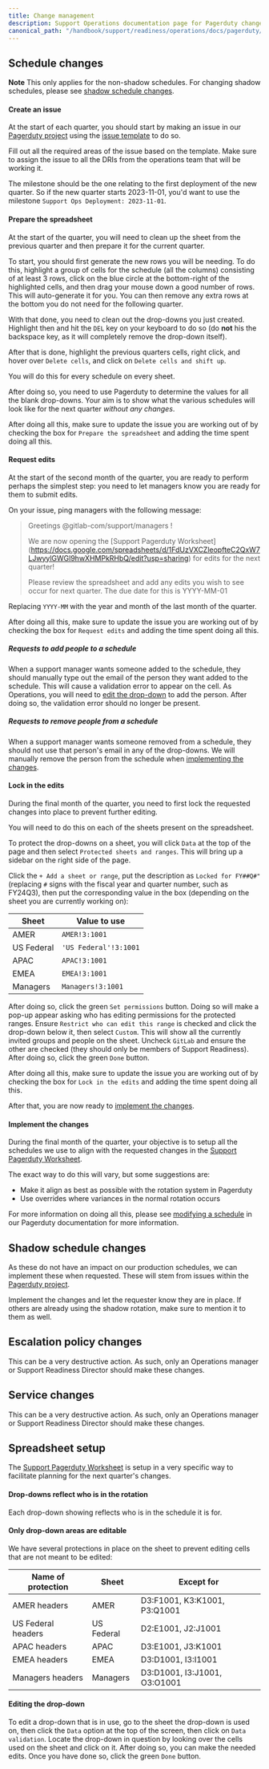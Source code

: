 ```yaml
---
title: Change management
description: Support Operations documentation page for Pagerduty change management
canonical_path: "/handbook/support/readiness/operations/docs/pagerduty/change_management"
---
```


## Schedule changes

**Note** This only applies for the non-shadow schedules. For changing shadow
schedules, please see [shadow schedule changes](#shadow-schedule-changes).

#### Create an issue

At the start of each quarter, you should start by making an issue in our
[Pagerduty project](https://gitlab.com/gitlab-com/support/support-ops/other-software/pagerduty)
using the
[issue template](https://gitlab.com/gitlab-com/support/support-ops/other-software/pagerduty/-/issues/new?issuable_template=Quaterly%20schedule%20changes)
to do so.

Fill out all the required areas of the issue based on the template. Make sure
to assign the issue to all the DRIs from the operations team that will be
working it.

The milestone should be the one relating to the first deployment of the new
quarter. So if the new quarter starts 2023-11-01, you'd want to use the
milestone `Support Ops Deployment: 2023-11-01`.

#### Prepare the spreadsheet

At the start of the quarter, you will need to clean up the sheet from the
previous quarter and then prepare it for the current quarter.

To start, you should first generate the new rows you will be needing. To do
this, highlight a group of cells for the schedule (all the columns) consisting
of at least 3 rows, click on the blue circle at the bottom-right of the
highlighted cells, and then drag your mouse down a good number of rows. This
will auto-generate it for you. You can then remove any extra rows at the bottom
you do not need for the following quarter.

With that done, you need to clean out the drop-downs you just created. Highlight
then and hit the `DEL` key on your keyboard to do so (do **not** his the
backspace key, as it will completely remove the drop-down itself).

After that is done, highlight the previous quarters cells, right click, and
hover over `Delete cells`, and click on `Delete cells and shift up`.

You will do this for every schedule on every sheet.

After doing so, you need to use Pagerduty to determine the values for all the
blank drop-downs. Your aim is to show what the various schedules will look like
for the next quarter _without any changes_.

After doing all this, make sure to update the issue you are working out of by
checking the box for `Prepare the spreadsheet` and adding the time spent doing
all this.

#### Request edits

At the start of the second month of the quarter, you are ready to perform
perhaps the simplest step: you need to let managers know you are ready for them
to submit edits.

On your issue, ping managers with the following message:

> Greetings @gitlab-com/support/managers !
>
> We are now opening the
> \[Support Pagerduty Worksheet](https://docs.google.com/spreadsheets/d/1FdUzVXCZleopfteC2QxW7LJwyylGWGl9hwXHMPkRHbQ/edit?usp=sharing)
> for edits for the next quarter!
>
> Please review the spreadsheet and add any edits you wish to see occur for next
> quarter. The due date for this is YYYY-MM-01

Replacing `YYYY-MM` with the year and month of the last month of the quarter.

After doing all this, make sure to update the issue you are working out of by
checking the box for `Request edits` and adding the time spent doing all this.

##### Requests to add people to a schedule

When a support manager wants someone added to the schedule, they should manually
type out the email of the person they want added to the schedule. This will
cause a validation error to appear on the cell. As Operations, you will need to
[edit the drop-down](#editing-the-drop-down) to add the person. After doing so,
the validation error should no longer be present.

##### Requests to remove people from a schedule

When a support manager wants someone removed from a schedule, they should not
use that person's email in any of the drop-downs. We will manually remove the
person from the schedule when
[implementing the changes](#implement-the-changes).

#### Lock in the edits

During the final month of the quarter, you need to first lock the requested
changes into place to prevent further editing.

You will need to do this on each of the sheets present on the spreadsheet.

To protect the drop-downs on a sheet, you will click `Data` at the top of the
page and then select `Protected sheets and ranges`. This will bring up a sidebar
on the right side of the page.

Click the `+ Add a sheet or range`, put the description as `Locked for FY##Q#"`
(replacing `#` signs with the fiscal year and quarter number, such as FY24Q3),
then put the corresponding value in the box (depending on the sheet you are
currently working on):

| Sheet      | Value to use          |
|------------|-----------------------|
| AMER       | `AMER!3:1001`         |
| US Federal | `'US Federal'!3:1001` |
| APAC       | `APAC!3:1001`         |
| EMEA       | `EMEA!3:1001`         |
| Managers   | `Managers!3:1001`     |

After doing so, click the green `Set permissions` button. Doing so will make a
pop-up appear asking who has editing permissions for the protected ranges.
Ensure `Restrict who can edit this range` is checked and click the drop-down
below it, then select `Custom`.  This will show all the currently invited groups
and people on the sheet. Uncheck `GitLab` and ensure the other are checked (they
should only be members of Support Readiness). After doing so, click the green
`Done` button.

After doing all this, make sure to update the issue you are working out of by
checking the box for `Lock in the edits` and adding the time spent doing all
this.

After that, you are now ready to
[implement the changes](#implement-the-changes).

#### Implement the changes

During the final month of the quarter, your objective is to setup all the
schedules we use to align with the requested changes in the
[Support Pagerduty Worksheet](https://docs.google.com/spreadsheets/d/1FdUzVXCZleopfteC2QxW7LJwyylGWGl9hwXHMPkRHbQ/edit?usp=sharing).

The exact way to do this will vary, but some suggestions are:

- Make it align as best as possible with the rotation system in Pagerduty
- Use overrides where variances in the normal rotation occurs

For more information on doing all this, please see
[modifying a schedule](/handbook/support/readiness/operations/docs/pagerduty/schedules/#modifying-a-schedule)
in our Pagerduty documentation for more information.

## Shadow schedule changes

As these do not have an impact on our production schedules, we can implement
these when requested. These will stem from issues within the
[Pagerduty project](https://gitlab.com/gitlab-com/support/support-ops/other-software/pagerduty).

Implement the changes and let the requester know they are in place. If others
are already using the shadow rotation, make sure to mention it to them as well.

## Escalation policy changes

This can be a very destructive action. As such, only an Operations manager or
Support Readiness Director should make these changes.

## Service changes

This can be a very destructive action. As such, only an Operations manager or
Support Readiness Director should make these changes.

## Spreadsheet setup

The
[Support Pagerduty Worksheet](https://docs.google.com/spreadsheets/d/1FdUzVXCZleopfteC2QxW7LJwyylGWGl9hwXHMPkRHbQ/edit?usp=sharing)
is setup in a very specific way to facilitate planning for the next quarter's
changes.

#### Drop-downs reflect who is in the rotation

Each drop-down showing reflects who is in the schedule it is for.

#### Only drop-down areas are editable

We have several protections in place on the sheet to prevent editing cells that
are not meant to be edited:

| Name of protection | Sheet      | Except for                   |
|--------------------|------------|------------------------------|
| AMER headers       | AMER       | D3:F1001, K3:K1001, P3:Q1001 |
| US Federal headers | US Federal | D2:E1001, J2:J1001           |
| APAC headers       | APAC       | D3:E1001, J3:K1001           |
| EMEA headers       | EMEA       | D3:D1001, I3:I1001           |
| Managers headers   | Managers   | D3:D1001, I3:J1001, O3:O1001 |

#### Editing the drop-down

To edit a drop-down that is in use, go to the sheet the drop-down is used on,
then click the `Data` option at the top of the screen, then click on
`Data validation`. Locate the drop-down in question by looking over the cells
used on the sheet and click on it. After doing so, you can make the needed
edits. Once you have done so, click the green `Done` button.
